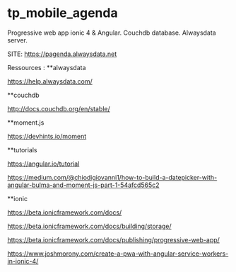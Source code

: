 # tp_mobile_agenda
Progressive web app ionic 4 & Angular.
Couchdb database.
Alwaysdata server.

 SITE:
   https://pagenda.alwaysdata.net

Ressources :
**alwaysdata

  https://help.alwaysdata.com/
  
 **couchdb 
 
  http://docs.couchdb.org/en/stable/
  
  **moment.js
  
  https://devhints.io/moment
  
  **tutorials

  https://angular.io/tutorial
  
  https://medium.com/@chiodigiovanni1/how-to-build-a-datepicker-with-angular-bulma-and-moment-js-part-1-54afcd565c2
  
  **ionic
  
  https://beta.ionicframework.com/docs/
  
  https://beta.ionicframework.com/docs/building/storage/
  
  https://beta.ionicframework.com/docs/publishing/progressive-web-app/
  
  https://www.joshmorony.com/create-a-pwa-with-angular-service-workers-in-ionic-4/
  
  
  

